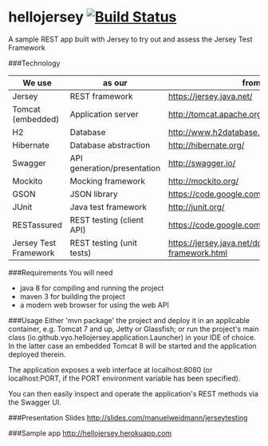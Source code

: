 # hellojersey [![Build Status](https://api.shippable.com/projects/54f9d4f35ab6cc135294191b/badge?branchName=master)](https://app.shippable.com/projects/54f9d4f35ab6cc135294191b/builds/latest)

A sample REST app built with Jersey to try out and assess the Jersey Test Framework


###Technology

We use                 | as our                       | from here
-----------------------|------------------------------|---------------------------
Jersey                 |  REST framework              | https://jersey.java.net/
Tomcat (embedded)      |  Application server          | http://tomcat.apache.org/download-80.cgi
H2                     |  Database                    | http://www.h2database.com/
Hibernate              |  Database abstraction        | http://hibernate.org/
Swagger                |  API generation/presentation | http://swagger.io/
Mockito                |  Mocking framework           | http://mockito.org/
GSON                   |  JSON library                | https://code.google.com/p/google-gson/
JUnit                  |  Java test framework         | http://junit.org/
RESTassured            |  REST testing (client API)   | https://code.google.com/p/rest-assured/
Jersey Test Framework  |  REST testing (unit tests)   | https://jersey.java.net/documentation/latest/test-framework.html

###Requirements
You will need
- java 8 for compiling and running the project
- maven 3 for building the project
- a modern web browser for using the web API

###Usage
Either 'mvn package' the project and deploy it in an applicable container, e.g. Tomcat 7 and up, Jetty or Glassfish;
or run the project's main class (io.github.vyo.hellojersey.application.Launcher) in your IDE of choice.
In the latter case an embedded Tomcat 8 will be started and the application deployed therein.

The application exposes a web interface at localhost:8080 (or localhost:PORT, if the PORT environment variable has been specified).

You can then easily inspect and operate the application's REST methods via the Swagger UI.

###Presentation Slides
http://slides.com/manuelweidmann/jerseytesting

###Sample app
http://hellojersey.herokuapp.com